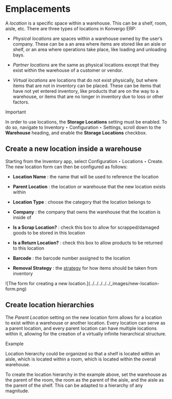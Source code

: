 # Emplacements

A _location_ is a specific space within a warehouse. This can be a shelf,
room, aisle, etc. There are three types of locations in Konvergo ERP:

  * _Physical locations_ are spaces within a warehouse owned by the user’s company. These can be a an area where items are stored like an aisle or shelf, or an area where operations take place, like loading and unloading bays.

  * _Partner locations_ are the same as physical locations except that they exist within the warehouse of a customer or vendor.

  * _Virtual locations_ are locations that do not exist physically, but where items that are not in inventory can be placed. These can be items that have not yet entered inventory, like products that are on the way to a warehouse, or items that are no longer in inventory due to loss or other factors.

<div class="alert alert-warning">
<p class="alert-title">
Important</p><p>In order to use locations, the <b>Storage Locations</b> setting must be enabled. To do so,
navigate to Inventory ‣ Configuration ‣ Settings, scroll down to the
<b>Warehouse</b> heading, and enable the <b>Storage Locations</b> checkbox.</p>
</div>

## Create a new location inside a warehouse

Starting from the Inventory app, select Configuration ‣ Locations ‣ Create.
The new location form can then be configured as follows:

  * **Location Name** : the name that will be used to reference the location

  * **Parent Location** : the location or warehouse that the new location exists within

  * **Location Type** : choose the category that the location belongs to

  * **Company** : the company that owns the warehouse that the location is inside of

  * **Is a Scrap Location?** : check this box to allow for scrapped/damaged goods to be stored in this location

  * **Is a Return Location?** : check this box to allow products to be returned to this location

  * **Barcode** : the barcode number assigned to the location

  * **Removal Strategy** : the [strategy](../advanced_operations_warehouse/removal#inventory-routes-strategies-removal) for how items should be taken from inventory

![The form for creating a new location.](../../../../../_images/new-location-
form.png)

## Create location hierarchies

The _Parent Location_ setting on the new location form allows for a location
to exist within a warehouse or another location. Every location can serve as a
parent location, and every parent location can have multiple locations within
it, allowing for the creation of a virtually infinite hierarchical structure.

<div class="alert alert-success">
<p class="alert-title">
Example</p><p>Location hierarchy could be organized so that a shelf is located within an aisle, which is
located within a room, which is located within the overall warehouse.</p>
</div>

To create the location hierarchy in the example above, set the warehouse as
the parent of the room, the room as the parent of the aisle, and the aisle as
the parent of the shelf. This can be adapted to a hierarchy of any magnitude.

